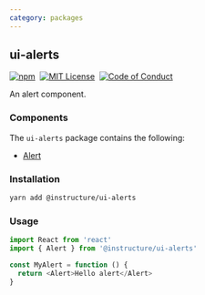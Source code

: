 ```yaml
---
category: packages
---
```


## ui-alerts

[![npm][npm]][npm-url]&nbsp;
[![MIT License][license-badge]][license]&nbsp;
[![Code of Conduct][coc-badge]][coc]

An alert component.

### Components

The `ui-alerts` package contains the following:

- [Alert](#Alert)

### Installation

```sh
yarn add @instructure/ui-alerts
```

### Usage

```js
import React from 'react'
import { Alert } from '@instructure/ui-alerts'

const MyAlert = function () {
  return <Alert>Hello alert</Alert>
}
```

[npm]: https://img.shields.io/npm/v/@instructure/ui-alerts.svg
[npm-url]: https://npmjs.com/package/@instructure/ui-alerts
[license-badge]: https://img.shields.io/npm/l/instructure-ui.svg?style=flat-square
[license]: https://github.com/instructure/instructure-ui/blob/master/LICENSE
[coc-badge]: https://img.shields.io/badge/code%20of-conduct-ff69b4.svg?style=flat-square
[coc]: https://github.com/instructure/instructure-ui/blob/master/CODE_OF_CONDUCT.md

